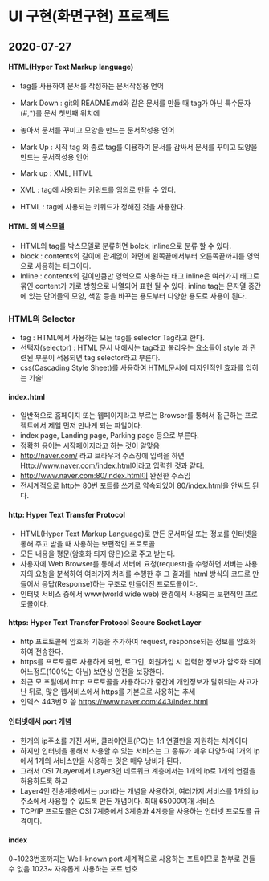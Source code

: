 # UI  구현(화면구현) 프로젝트

## 2020-07-27

#### HTML(Hyper Text Markup language)
* tag를 사용하여 문서를 작성하는 문서작성용 언어
* Mark Down : git의 README.md와 같은 문서를 만들 때 tag가 아닌 특수문자(#,*)를 문서 첫번째 위치에
* 놓아서 문서를 꾸미고 모양을 만드는 문서작성용 언어
* Mark Up : 시작 tag<tag> 와 종료 tag</tag>를 이용하여 문서를 감싸서 문서를 꾸미고 모양을 만드는 문서작성용 언어

* Mark up : XML, HTML
* XML : tag에 사용되는 키워드를 임의로 만들 수 있다. 
* HTML : tag에 사용되는 키워드가 정해진 것을 사용한다. 


#### HTML 의 박스모델
* HTML의 tag를 박스모델로 분류하면 bolck, inline으로 분류 할 수 있다. 
* block : contents의 길이에 관계없이 화면에 왼쪽끝에서부터 오른쪽끝까지를 영역으로 사용하는 태그이다.
* Inline : contents의 길이만큼만 영역으로 사용하는 태그
 inline은 여러가지 태그로 묶인 content가 가로 방향으로 나열되어 표현 될 수 있다. 
 inline tag는 문자열 중간에 있는 단어들의 모양, 색깔 등을 바꾸는 용도부터 다양한 용도로 사용이 된다. 


 ### HTML의 Selector
 * tag : HTML에서 사용하는 모든 tag를 selector Tag라고 한다.
 * 선택자(selector) : HTML 문서 내에서는 tag라고 불리우는 요소들이 style 과 관련된 부분이 적용되면 tag selector라고 부른다.
 * css(Cascading Style Sheet)를 사용하여 HTML문서에 디자인적인 효과를 입히는 기술! 





#### index.html
* 일반적으로 홈페이지 또는 웹페이지라고 부르는 Browser를 통해서 접근하는 프로젝트에서 제일 먼저 만나게 되는 파일이다.
* index page, Landing page, Parking page 등으로 부른다.
* 정확한 용어는 시작페이지라고 하는 것이 알맞음
* http://naver.com/ 라고 브라우저 주소창에 입력을 하면 Http://www.naver.com/index.html이라고 입력한 것과 같다.
* http://www.naver.com:80/index.html이 완전한 주소임
* 전세계적으로 http는 80번 포트를 쓰기로 약속되있어 80/index.html을 안써도 된다.


#### http: Hyper Text Transfer Protocol
* HTML(Hyper Text Markup Language)로 만든 문서파일 또는 정보를 인터넷을 통해 주고 받을 때 사용하는 보편적인 프로토콜
* 모든 내용을 평문(암호화 되지 않은)으로 주고 받는다. 
* 사용자에 Web Browser를 통해서 서버에 요청(request)을 수행하면 서버는 사용자의 요청을 분석하여 여러가지 처리를 수행한 후
  그 결과를 html 방식의 코드로 만들어서 응답(Response)하는 구조로 만들어진 프로토콜이다. 
* 인터넷 서비스 중에서 www(world wide web) 환경에서 사용되는 보편적인 프로토콜이다. 

#### https: Hyper Text Transfer Protocol Secure Socket Layer
* http 프로토콜에 암호화 기능을 추가하여 request, response되는 정보를 암호화 하여 전송한다. 
* https를 프로토콜로 사용하게 되면, 로그인, 회원가입 시 입력한 정보가 암호화 되어 어느정도(100%는 아님) 보안상 안전을 보장한다.
* 최근 모 포털에서 http 프로토콜을 사용하다가 중간에 개인정보가 탈취되는 사고가 난 뒤로, 많은 웹서비스에서 https를 기본으로 사용하는 추세
* 인덱스 443번호 씀 https://www.naver.com:443/index.html

#### 인터넷에서 port 개념
* 한개의 ip주소를 가진 서버, 클라이언트(PC)는 1:1 연결만을 지원하는 체계이다
* 하지만 인터넷을 통해서 사용할 수 있는 서비스는 그 종류가 매우 다양하여 1개의 ip에서 1개의 서비스만을 사용하는 것은 매우 낭비가 된다.
* 그래서 OSI 7Layer에서 Layer3인 네트워크 계층에서는 1개의 ip로 1개의 연결을 허용하도록 하고 
* Layer4인 전송계층에서는 port라는 개념을 사용하여, 여러가지 서비스를 1개의 ip주소에서 사용할 수 있도록 만든 개념이다. 
  최대 65000여개 서비스
* TCP/IP 프로토콜은 OSI 7계층에서 3계층과 4계층을 사용하는 인터넷 프로토콜 규격이다. 

#### index
0~1023번호까지는 Well-known port 셰계적으로 사용하는 포트이므로 함부로 건들 수 없음
1023~ 자유롭게 사용하는 포트 번호 